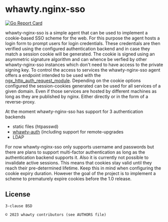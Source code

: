 # whawty.nginx-sso

[![Go Report Card](https://goreportcard.com/badge/github.com/whawty/nginx-sso)](https://goreportcard.com/report/github.com/whawty/nginx-sso)

whawty-nginx-sso is a simple agent that can be used to implement a cookie-based SSO scheme for
the web. For this purpose the agent hosts a login form to prompt users for login credentials.
These credentials are then verified using the configured authentication backend and in case they
match a session cookie will be generated. The cookie is signed using an asymmetric signature
algorithm and can whence be verfied by other whawty-nginx-sso instances which don't need to have
access to the private signing key.
To control the access to services the whawty-nginx-sso agent offers a endpoint intended to be
used with the [ngx_http_auth_request_module](https://nginx.org/en/docs/http/ngx_http_auth_request_module.html).
Depending on the cookie options configured the session-cookies generated can be used for all
services of a given domain. Even if those services are hosted by different machines as long as
they are published by nginx. Either directly or in the form of a reverse-proxy.

At the moment whawty-nginx-sso has support for 3 authentication backends

 * static files (htpasswd)
 * [whawty-auth](https://github.com/whawty/auth) (including support for remote-upgrades
 * LDAP

For now whawty-nginx-sso only supports username and passwords but there are plans to support
multi-factor authentication as long as the authentication backend supports it.
Also it is currently not possible to invalidate active sessions. This means that cookies stay
valid until they reach their pre-determined lifetime. Keep this in mind when configuring the
cookie expiry duration. However the goal of the project is to implement a scheme to prematurely
expire cookies before the 1.0 release.


## License

    3-clause BSD

    © 2023 whawty contributors (see AUTHORS file)
